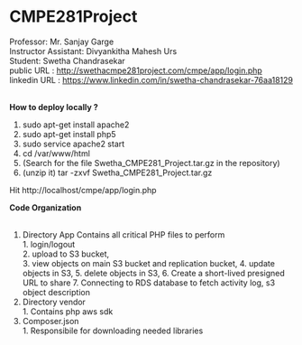 # CMPE281Project
Professor: Mr. Sanjay Garge <br>
Instructor Assistant: Divyankitha Mahesh Urs <br>
Student: Swetha Chandrasekar <br>
public URL : http://swethacmpe281project.com/cmpe/app/login.php <br>
linkedin URL : https://www.linkedin.com/in/swetha-chandrasekar-76aa18129 <br>


<br> <b> How to deploy locally ? </b> <br>

1. sudo apt-get install apache2 <br>
2. sudo apt-get install php5 <br>
3. sudo service apache2 start <br>
4. cd /var/www/html <br>
5. (Search for the file Swetha_CMPE281_Project.tar.gz in the repository)
6. (unzip it) tar -zxvf Swetha_CMPE281_Project.tar.gz	

Hit http://localhost/cmpe/app/login.php

<b>Code Organization </b><br><br>
1. Directory App
	Contains all critical PHP files to perform <br>
		1. login/logout <br>
		2. upload to S3 bucket, <br> 
		3. view objects on main S3 bucket and replication bucket, 
		4. update objects in S3,
		5. delete objects in S3,
		6. Create a short-lived presigned URL to share
		7. Connecting to RDS database to fetch activity log, s3 object description
2. Directory vendor<br>
		1. Contains php aws sdk <br>
3. Composer.json <br>
		1. Responsibile for downloading needed libraries <br>
